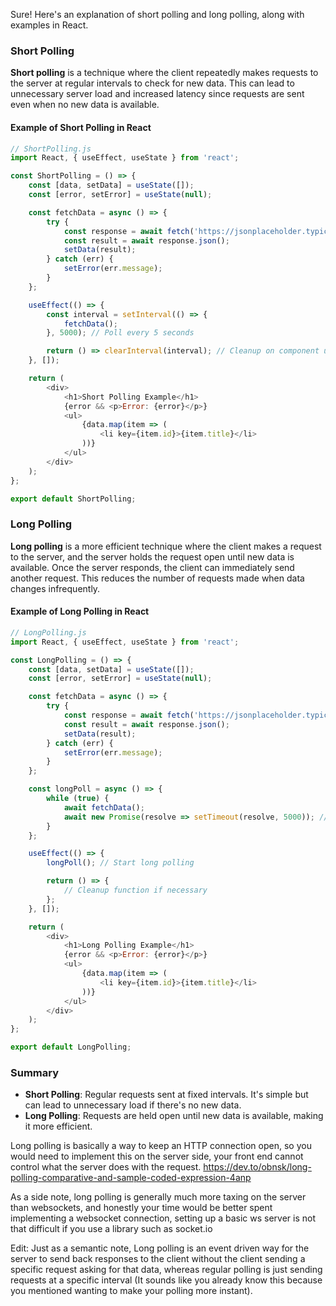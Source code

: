 Sure! Here's an explanation of short polling and long polling, along with examples in React.

### Short Polling

**Short polling** is a technique where the client repeatedly makes requests to the server at regular intervals to check for new data. This can lead to unnecessary server load and increased latency since requests are sent even when no new data is available.

#### Example of Short Polling in React

```javascript
// ShortPolling.js
import React, { useEffect, useState } from 'react';

const ShortPolling = () => {
    const [data, setData] = useState([]);
    const [error, setError] = useState(null);

    const fetchData = async () => {
        try {
            const response = await fetch('https://jsonplaceholder.typicode.com/posts');
            const result = await response.json();
            setData(result);
        } catch (err) {
            setError(err.message);
        }
    };

    useEffect(() => {
        const interval = setInterval(() => {
            fetchData();
        }, 5000); // Poll every 5 seconds

        return () => clearInterval(interval); // Cleanup on component unmount
    }, []);

    return (
        <div>
            <h1>Short Polling Example</h1>
            {error && <p>Error: {error}</p>}
            <ul>
                {data.map(item => (
                    <li key={item.id}>{item.title}</li>
                ))}
            </ul>
        </div>
    );
};

export default ShortPolling;
```

### Long Polling

**Long polling** is a more efficient technique where the client makes a request to the server, and the server holds the request open until new data is available. Once the server responds, the client can immediately send another request. This reduces the number of requests made when data changes infrequently.

#### Example of Long Polling in React

```javascript
// LongPolling.js
import React, { useEffect, useState } from 'react';

const LongPolling = () => {
    const [data, setData] = useState([]);
    const [error, setError] = useState(null);

    const fetchData = async () => {
        try {
            const response = await fetch('https://jsonplaceholder.typicode.com/posts');
            const result = await response.json();
            setData(result);
        } catch (err) {
            setError(err.message);
        }
    };

    const longPoll = async () => {
        while (true) {
            await fetchData();
            await new Promise(resolve => setTimeout(resolve, 5000)); // Wait for 5 seconds before polling again
        }
    };

    useEffect(() => {
        longPoll(); // Start long polling

        return () => {
            // Cleanup function if necessary
        };
    }, []);

    return (
        <div>
            <h1>Long Polling Example</h1>
            {error && <p>Error: {error}</p>}
            <ul>
                {data.map(item => (
                    <li key={item.id}>{item.title}</li>
                ))}
            </ul>
        </div>
    );
};

export default LongPolling;
```

### Summary

- **Short Polling**: Regular requests sent at fixed intervals. It's simple but can lead to unnecessary load if there's no new data.
- **Long Polling**: Requests are held open until new data is available, making it more efficient.

Long polling is basically a way to keep an HTTP connection open, so you would need to implement this on the server side, your front end cannot control what the server does with the request.
https://dev.to/obnsk/long-polling-comparative-and-sample-coded-expression-4anp

As a side note, long polling is generally much more taxing on the server than websockets, and honestly your time would be better spent implementing a websocket connection, setting up a basic ws server is not that difficult if you use a library such as socket.io

Edit: Just as a semantic note, Long polling is an event driven way for the server to send back responses to the client without the client sending a specific request asking for that data, whereas regular polling is just sending requests at a specific interval (It sounds like you already know this because you mentioned wanting to make your polling more instant).
